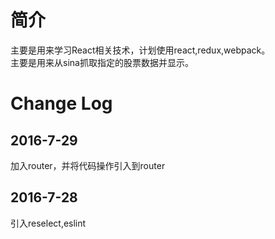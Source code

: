 # 简介
主要是用来学习React相关技术，计划使用react,redux,webpack。  
主要是用来从sina抓取指定的股票数据并显示。

# Change Log

## 2016-7-29
加入router，并将代码操作引入到router
## 2016-7-28  
引入reselect,eslint

